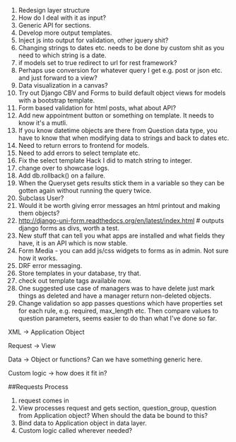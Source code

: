 1. Redesign layer structure
2. How do I deal with it as input?
3. Generic API for sections.
4. Develop more output templates.
5. Inject js into output for validation, other jquery shit?
6. Changing strings to dates etc. needs to be done by custom shit as you need to which string is a date.
7. if models set to true redirect to url for rest framework?
8. Perhaps use conversion for whatever query I get e.g. post or json etc. and just forward to a view?
9. Data visualization in a canvas?
10. Try out Django CBV and Forms to build default object views for models with a bootstrap template. 
11. Form based validation for html posts, what about API?
12. Add new appointment button or something on template.  It needs to know it's a mutli.
13. If you know datetime objects are there from Question data type, you have to know that when modifying data to strings and back to dates etc.
14. Need to return errors to frontend for models.
15. Need to add errors to select template etc.
16. Fix the select template Hack I did to match string to integer.
17. change over to showcase logs.
18. Add db.rollback() on a failure.
19. When the Queryset gets results stick them in a variable so they can be gotten again without running the query twice.
20. Subclass User?
21. Would it be worth giving error messages an html printout and making them objects?
22. http://django-uni-form.readthedocs.org/en/latest/index.html # outputs django forms as divs, worth a test.
23. New stuff that can tell you what apps are installed and what fields they have, it is an API which is now stable.
24. Form Media - you can add js/css widgets to forms as in admin.  Not sure how it works.
25. DRF error messaging.
26. Store templates in your database, try that.
27. check out template tags available now.
28. One suggested use case of managers was to have delete just mark things as deleted and have a manager return non-deleted objects.  
29. Change validation so app passes questions which have properties set for each rule, e.g. required, max_length etc.  Then compare values to question parameters, seems easier to do than what I've done so far.

XML -> Application Object

Request -> View

Data -> Object or functions?  Can we have something generic here.

Custom logic -> how does it fit in?

##Requests Process
1. request comes in
2. View processes request and gets section, question_group, question from Application object?  When should the data be bound to this?  
3. Bind data to Application object in data layer.
4. Custom logic called wherever needed?
